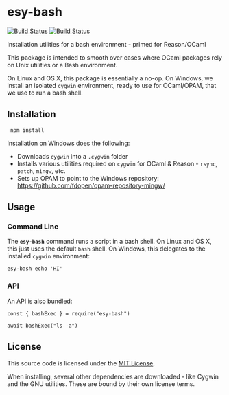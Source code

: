 # esy-bash
[![Build Status](https://travis-ci.org/bryphe/esy-bash.svg?branch=master)](https://travis-ci.org/bryphe/esy-bash) [![Build Status](https://ci.appveyor.com/api/projects/status/ml57be5cbkvwlhdu/branch/master?svg=true)](https://ci.appveyor.com/project/bryphe/esy-bash/branch/master)

Installation utilities for a bash environment - primed for Reason/OCaml

This package is intended to smooth over cases where OCaml packages rely on Unix utilities or a Bash environment.

On Linux and OS X, this package is essentially a no-op. On Windows, we install an isolated `cygwin` environment, ready to use for OCaml/OPAM, that we use to run a bash shell.


## Installation

```
 npm install
```

Installation on Windows does the following:
- Downloads `cygwin` into a `.cygwin` folder
- Installs various utilities required on `cygwin` for OCaml & Reason - `rsync`, `patch`, `mingw`, etc.
- Sets up OPAM to point to the Windows repository: https://github.com/fdopen/opam-repository-mingw/

## Usage

### Command Line

The __`esy-bash`__ command runs a script in a bash shell. On Linux and OS X, this just uses the default `bash` shell. On Windows, this delegates to the installed `cygwin` environment:

```
esy-bash echo 'HI'
```

### API

An API is also bundled:

```
const { bashExec } = require("esy-bash")

await bashExec("ls -a")
```

## License

This source code is licensed under the [MIT License](./LICENSE).

When installing, several other dependencies are downloaded - like Cygwin and the GNU utilities. These are bound by their own license terms.


